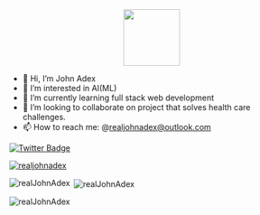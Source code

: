 <div id="header" align="center">
 <img src="https://media.giphy.com/media/M9gbBd9nbDrOTu1Mqx/giphy.gif" width="100px"/>
</div>

- 👋 Hi, I’m John Adex
- 👀 I’m interested in AI(ML)
- 🌱 I’m currently learning full stack web development 
- 💞️ I’m looking to collaborate on project that solves health care challenges. 
- 📫 How to reach me: @realjohnadex@outlook.com 


<div id="badges">
  <a href="https://twitter.com/realjohnadex">
    <img src="https://img.shields.io/badge/Twitter-blue?style=for-the-badge&logo=twitter&logoColor=white" alt="Twitter Badge"/>
  </a>
<p align="left"> <a href="https://twitter.com/realjohnadex" target="blank"><img src="https://img.shields.io/twitter/follow/realjohnadex?logo=twitter&style=for-the-badge" alt="realjohnadex"" /></a> </p>
</div>

</p><p><img align="left" src="https://github-readme-stats.vercel.app/api/top-langs?username=realJohnAdex&show_icons=true&locale=en&layout=compact" alt="realJohnAdex" /></p>

<p>&nbsp;<img align="center" src="https://github-readme-stats.vercel.app/api?username=realJohnAdex&show_icons=true&locale=en" alt="realJohnAdex" /></p>

<p><img align="center" src="https://github-readme-streak-stats.herokuapp.com/?user=realJohnAdex&" alt="realJohnAdex" /></p>

<!---
realJohnAdex/realJohnAdex is a ✨ special ✨ repository because its `README.md` (this file) appears on your GitHub profile.
You can click the Preview link to take a look at your changes.
--->
